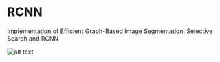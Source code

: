 # RCNN
Implementation of Efficient Graph-Based Image Segmentation, Selective Search and RCNN

![alt text]([https://github.com/[username]/[reponame]/blob/[branch]/image.jpg?raw=true](https://github.com/nathanjjohnson7/RCNN/blob/main/results/baseball_players.png))
